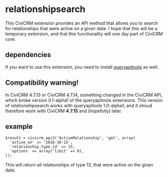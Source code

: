 # relationshipsearch

This CiviCRM extension provides an API method that allows you to search for relationships that were active on a given 
date. I hope that this will be a temporary extension, and that this functionality will one day part of CiviCRM core.

## dependencies

If you want to use this extension, you need to install
[queryapitools](https://www.civicrm.org/extensions/queryapitools) as well.

## Compatibility warning!

In CiviCRM 4.7.13 or CiviCRM 4.7.14, something changed in the CiviCRM API,
which broke version 0.1-alpha1 of the queryapitools extensions.
This version of relationshipsearch works with queryapitools 1.0-alpha1,
and it shoud therefore work with CiviCRM **4.7.15** and (hopefully) later.

## example

    $result = civicrm_api3('ActiveRelationship', 'get', array(
      'active_on' => '2016-10-15',
      'relationship_type_id' => 13,
      'options' => array('limit' => 0),
    ));
    
This will return all relationships of type 13, that were active on the given date. 
